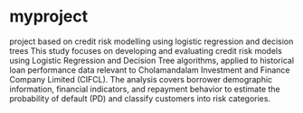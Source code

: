# myproject
project based on credit  risk modelling using logistic regression and decision trees
This study focuses on developing and evaluating credit risk models using Logistic Regression and Decision Tree algorithms, applied to historical loan performance data relevant to Cholamandalam Investment and Finance Company Limited (CIFCL). The analysis covers borrower demographic information, financial indicators, and repayment behavior to estimate the probability of default (PD) and classify customers into risk categories.
